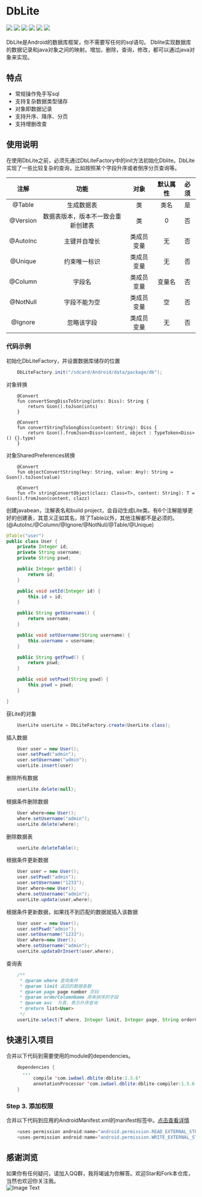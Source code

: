 # DbLite
[![](https://img.shields.io/badge/platform-android-orange.svg)](https://github.com/iwdael) [![](https://img.shields.io/badge/language-java-yellow.svg)](https://github.com/iwdael) [![](https://jitpack.io/v/iwdael/dblite.svg)](https://jitpack.io/#iwdael/dblite) [![](https://img.shields.io/badge/build-passing-brightgreen.svg)](https://github.com/iwdael) [![](https://img.shields.io/badge/license-apache--2.0-green.svg)](https://github.com/iwdael) [![](https://img.shields.io/badge/api-11+-green.svg)](https://github.com/iwdael)<br/><br/>
DbLite是Android的数据库框架，你不需要写任何的sql语句。 Dblite实现数据库的数据记录和java对象之间的映射。增加，删除，查询，修改，都可以通过java对象来实现。
## 特点
* 常规操作免手写sql
* 支持复杂数据类型储存
* 对象即数据记录
* 支持升序、降序、分页
* 支持增删改查
## 使用说明
在使用DbLite之前，必须先通过DbLiteFactory中的init方法初始化Dblite。DbLite实现了一些比较复杂的查询，比如按照某个字段升序或者倒序分页查询等。

|注解|功能|对象|默认属性|必须|
|:------:|:------:|:------:|:------:|:------:|
|@Table|生成数据表|类|类名|是|
|@Version|数据表版本，版本不一致会重新创建表|类|0|否|
|@AutoInc|主键并自增长|类成员变量|无|否|
|@Unique|约束唯一标识|类成员变量|无|否|
|@Column|字段名|类成员变量|变量名|否|
|@NotNull|字段不能为空|类成员变量|空|否|
|@Ignore|忽略该字段|类成员变量|无|否|

### 代码示例
初始化DbLiteFactory，并设置数据库储存的位置
```Java
    DbLiteFactory.init("/sdcard/Android/data/package/db");
```
对象转换
```
    @Convert
    fun convertSongDissToString(ints: Diss): String {
        return Gson().toJson(ints)
    }

    @Convert
    fun convertStringToSongDiss(content: String): Diss {
        return Gson().fromJson<Diss>(content, object : TypeToken<Diss>() {}.type)
    }
```
对象SharedPreferences转换
```
    @Convert
    fun objectConvertString(key: String, value: Any): String = Gson().toJson(value)

    @Convert
    fun <T> stringConvertObject(clazz: Class<T>, content: String): T = Gson().fromJson(content, clazz)
```
创建javabean，注解表名和build project，会自动生成Lite类。有6个注解能够更好的创建表，其意义正如其名，除了Table以外，其他注解都不是必须的。(@AutoInc/@Column/@Ignore/@NotNull/@Table/@Unique)
```Java
@Table("user")
public class User {
    private Integer id;
    private String username;
    private String pswd;

    public Integer getId() {
        return id;
    }

    public void setId(Integer id) {
        this.id = id;
    }

    public String getUsername() {
        return username;
    }

    public void setUsername(String username) {
        this.username = username;
    }

    public String getPswd() {
        return pswd;
    }

    public void setPswd(String pswd) {
        this.pswd = pswd;
    }

}
```

获Lite的对象
```Java
    UserLite userLite = DbLiteFactory.create(UserLite.class);
```
插入数据
```Java
    User user = new User();
    user.setPswd("admin");
    user.setUsername("admin");
    userLite.insert(user)
```
删除所有数据
```Java
    userLite.delete(null);
```
根据条件删除数据
```Java
	User where=new User();
	where.setUsername("admin");
	userLite.delete(where);
```
删除数据表
```Java
    userLite.deleteTable();
```
根据条件更新数据
```Java
    User user = new User();
    user.setPswd("admin");
    user.setUsername("1233");
    User where=new User();
    where.setUsername("admin");
    userLite.updata(user,where);
```
根据条件更新数据，如果找不到匹配的数据就插入该数据
```Java
    User user = new User();
    user.setPswd("admin");
    user.setUsername("1233");
    User where=new User();
    where.setUsername("admin");
    userLite.updataOrInsert(user,where);
```
查询表
```Java
    /**
     * @param where 查询条件
     * @param limit 返回的数据条数 
     * @param page page number 页码
     * @param orderColumnName 用来排序的字段 
     * @param asc  为真，表示升序查询
     * @return list<User>
     */
    userLite.select(T where, Integer limit, Integer page, String orderColumnName, Boolean asc);
```
## 快速引入项目
合并以下代码到需要使用的module的dependencies。
```Java
	dependencies {
	  ...
          compile 'com.iwdael.dblite:dblite:1.5.6'
          annotationProcessor 'com.iwdael.dblite:dblite-compiler:1.5.6'
	}
```
### Step 3. 添加权限
合并以下代码到应用的AndroidManifest.xml的manifest标签中。[点击查看详情](https://github.com/iwdael/OnHttp/blob/master/androimanifest.png)
```Java
    <uses-permission android:name="android.permission.READ_EXTERNAL_STORAGE" />
    <uses-permission android:name="android.permission.WRITE_EXTERNAL_STORAGE" />
```
## 感谢浏览
如果你有任何疑问，请加入QQ群，我将竭诚为你解答。欢迎Star和Fork本仓库，当然也欢迎你关注我。
<br>
![Image Text](https://github.com/iwdael/CarouselBanner/blob/master/qq_group.png)
